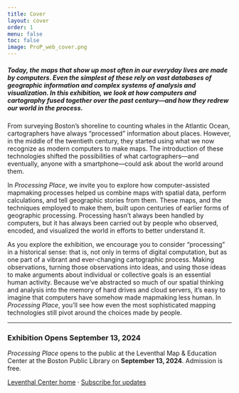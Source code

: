 ```yaml
---
title: Cover
layout: cover
order: 1
menu: false
toc: false
image: ProP_web_cover.png
---
```


##### Today, the maps that show up most often in our everyday lives are made by computers. Even the simplest of these rely on vast databases of geographic information and complex systems of analysis and visualization. In this exhibition, we look at how computers and cartography fused together over the past century—and how they redrew our world in the process.

From surveying Boston’s shoreline to counting whales in the Atlantic Ocean, cartographers have always “processed” information about places. However, in the middle of the twentieth century, they started using what we now recognize as modern computers to make maps. The introduction of these technologies shifted the possibilities of what cartographers—and eventually, anyone with a smartphone—could ask about the world around them.

In *Processing Place*, we invite you to explore how computer-assisted mapmaking processes helped us combine maps with spatial data, perform calculations, and tell geographic stories from them. These maps, and the techniques employed to make them, built upon centuries of earlier forms of geographic processing. Processing hasn’t always been handled by computers, but it has always been carried out by people who observed, encoded, and visualized the world in efforts to better understand it.

As you explore the exhibition, we encourage you to consider “processing” in a historical sense: that is, not only in terms of digital computation, but as one part of a vibrant and ever-changing cartographic process. Making observations, turning those observations into ideas, and using those ideas to make arguments about individual or collective goals is an essential human activity. Because we’ve abstracted so much of our spatial thinking and analysis into the memory of hard drives and cloud servers, it’s easy to imagine that computers have somehow made mapmaking less human. In *Processing Place*, you’ll see how even the most sophisticated mapping technologies still pivot around the choices made by people.

---

<div class="visit-splash">

### Exhibition Opens September 13, 2024

*Processing Place* opens to the public at the Leventhal Map & Education Center at the Boston Public Library on **September 13, 2024**. Admission is free.

[Leventhal Center home](https://www.leventhalmap.org/) · [Subscribe for updates](https://www.leventhalmap.org/subscribe/)

</div>